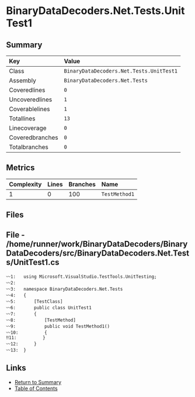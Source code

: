 ﻿# BinaryDataDecoders.Net.Tests.UnitTest1

## Summary

| Key             | Value                                    |
| :-------------- | :--------------------------------------- |
| Class           | `BinaryDataDecoders.Net.Tests.UnitTest1` |
| Assembly        | `BinaryDataDecoders.Net.Tests`           |
| Coveredlines    | `0`                                      |
| Uncoveredlines  | `1`                                      |
| Coverablelines  | `1`                                      |
| Totallines      | `13`                                     |
| Linecoverage    | `0`                                      |
| Coveredbranches | `0`                                      |
| Totalbranches   | `0`                                      |

## Metrics

| Complexity | Lines | Branches | Name          |
| :--------- | :---- | :------- | :------------ |
| 1          | 0     | 100      | `TestMethod1` |

## Files

## File - /home/runner/work/BinaryDataDecoders/BinaryDataDecoders/src/BinaryDataDecoders.Net.Tests/UnitTest1.cs

```CSharp
〰1:   using Microsoft.VisualStudio.TestTools.UnitTesting;
〰2:   
〰3:   namespace BinaryDataDecoders.Net.Tests
〰4:   {
〰5:       [TestClass]
〰6:       public class UnitTest1
〰7:       {
〰8:           [TestMethod]
〰9:           public void TestMethod1()
〰10:          {
‼11:          }
〰12:      }
〰13:  }
```

## Links

* [Return to Summary](Summary.md)
* [Table of Contents](../TOC.md)

